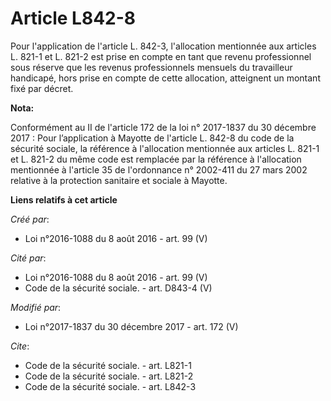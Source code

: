 # Article L842-8

Pour l'application de l'article L. 842-3, l'allocation mentionnée aux articles L. 821-1 et L. 821-2 est prise en compte en
tant que revenu professionnel sous réserve que les revenus professionnels mensuels du travailleur handicapé, hors prise en
compte de cette allocation, atteignent un montant fixé par décret.

**Nota:**

Conformément au II de l'article 172 de la loi n° 2017-1837 du 30 décembre 2017 : Pour l’application à Mayotte de l'article L.
842-8 du code de la sécurité sociale, la référence à l'allocation mentionnée aux articles L. 821-1 et L. 821-2 du même code
est remplacée par la référence à l'allocation mentionnée à l'article 35 de l'ordonnance n° 2002-411 du 27 mars 2002 relative
à la protection sanitaire et sociale à Mayotte.

**Liens relatifs à cet article**

_Créé par_:

  - Loi n°2016-1088 du 8 août 2016 - art. 99 (V)

_Cité par_:

  - Loi n°2016-1088 du 8 août 2016 - art. 99 (V)
  - Code de la sécurité sociale. - art. D843-4 (V)

_Modifié par_:

  - Loi n°2017-1837 du 30 décembre 2017 - art. 172 (V)

_Cite_:

  - Code de la sécurité sociale. - art. L821-1
  - Code de la sécurité sociale. - art. L821-2
  - Code de la sécurité sociale. - art. L842-3
